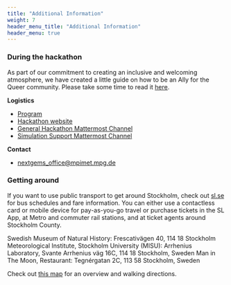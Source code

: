 ```yaml
---
title: "Additional Information"
weight: 7
header_menu_title: "Additional Information"
header_menu: true
---  
```

  

### During the hackathon

As part of our commitment to creating an inclusive and welcoming atmosphere, we have created a little guide on how to be an Ally for the Queer community. Please take some time to read it [here](https://nextgems.pages.gwdg.de/hazard-hackathon//how_to_be_an_ally/).


**Logistics**
- [Program](https://nextgems-po.github.io/stockholm-hackathon/#program)
- [Hackathon website](https://nextgems-po.github.io/stockholm-hackathon)
- [General Hackathon Mattermost Channel](https://mattermost.mpimet.mpg.de/nextgems/channels/nextgems---the-final-countdown-2025)
- [Simulation Support Mattermost Channel](https://mattermost.mpimet.mpg.de/nextgems/channels/dyamond-winter-tutorial)


**Contact**
- [nextgems_office@mpimet.mpg.de](mailto:nextgems_office@mpimet.mpg.de)


### Getting around

If you want to use public transport to get around Stockholm, check out  [sl.se](https://sl.se/en/in-english) for bus schedules and fare information. You can either use a contactless card or mobile device for pay-as-you-go travel or purchase tickets in the SL App, at Metro and commuter rail stations, and at ticket agents around Stockholm County.

Swedish Museum of Natural History: Frescativägen 40, 114 18 Stockholm
Meteorological Institute, Stockholm University (MISU): Arrhenius Laboratory, Svante Arrhenius väg 16C, 114 18 Stockholm, Sweden
Man in The Moon, Restaurant: Tegnérgatan 2C, 113 58 Stockholm, Sweden

Check out [this map](https://umap.openstreetmap.de/en/map/nextgems-the-final-countdown-stockholm-hackathon_84821#19/59.33201/18.05314) for an overview and walking directions.